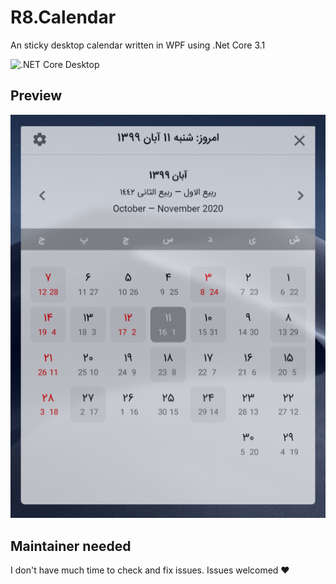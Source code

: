 # R8.Calendar
An sticky desktop calendar written in WPF using .Net Core 3.1

![.NET Core Desktop](https://github.com/iamr8/R8Calendar/workflows/.NET%20Core%20Desktop/badge.svg)
## Preview
![preview](assets/preview.png)

## Maintainer needed
I don't have much time to check and fix issues. Issues welcomed :heart:
